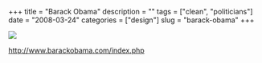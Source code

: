 +++
title = "Barack Obama"
description = ""
tags = ["clean", "politicians"]
date = "2008-03-24"
categories = ["design"]
slug = "barack-obama"
+++


 

  <div id="screens-thumbs" class="clearfix">
    <div class="txt-center" id="design-submission"><a href="http://www.barackobama.com/index.php"><img id='bluga-thumbnail-785' class='bluga-thumbnail large' src='//media.konigi.com/bluga/
wt47f276ad25bb0_0.jpg'/></a></div>  
  </div>   
<p><a href="http://www.barackobama.com/index.php">http://www.barackobama.com/index.php</a></p>




